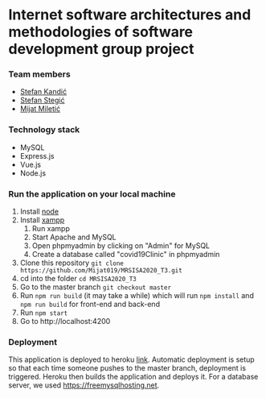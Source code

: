 # Internet software architectures and methodologies of software development group project
### Team members

* [Stefan Kandić](https://github.com/ssttefann)
* [Stefan Stegić](https://github.com/phuskus)
* [Mijat Miletić](https://github.com/Mijat019)


### Technology stack
* MySQL
* Express.js
* Vue.js
* Node.js

### Run the application on your local machine

1. Install [node](https://nodejs.org/en/)
2. Install [xampp](https://www.apachefriends.org/download.html)
   1. Run xampp
   2. Start Apache and MySQL
   3. Open phpmyadmin by clicking on "Admin" for MySQL
   4. Create a database called "covid19Clinic" in phpmyadmin
3. Clone this repository `git clone https://github.com/Mijat019/MRSISA2020_T3.git`
4. cd into the folder `cd MRSISA2020_T3`
5. Go to the master branch `git checkout master`
6. Run `npm run build` (it may take a while) which will run `npm install` and `npm run build` for front-end and back-end
7. Run `npm start`
9. Go to http://localhost:4200

### Deployment

This application is deployed to heroku [link](https://covid19-clinic.herokuapp.com/).
Automatic deployment is setup so that each time someone pushes to the master branch, deployment is triggered. Heroku then builds the application and deploys it. For a database server, we used https://freemysqlhosting.net.
